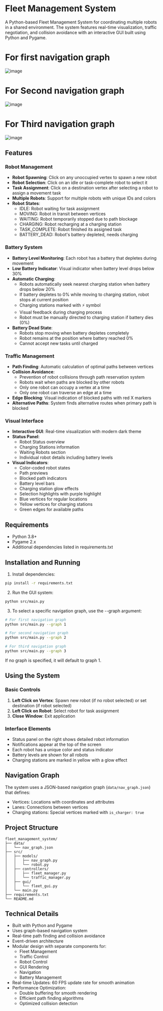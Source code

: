 # Fleet Management System

A Python-based Fleet Management System for coordinating multiple robots in a shared environment. The system features real-time visualization, traffic negotiation, and collision avoidance with an interactive GUI built using Python and Pygame.

# For first navigation graph
![image](goat1.jpg)

# For Second navigation graph
![image](goat2.jpg)

# For Third navigation graph
![image](goat3.jpg)


## Features

### Robot Management
- **Robot Spawning**: Click on any unoccupied vertex to spawn a new robot
- **Robot Selection**: Click on an idle or task-complete robot to select it
- **Task Assignment**: Click on a destination vertex after selecting a robot to assign a movement task
- **Multiple Robots**: Support for multiple robots with unique IDs and colors
- **Robot States**:
  - IDLE: Robot waiting for task assignment
  - MOVING: Robot in transit between vertices
  - WAITING: Robot temporarily stopped due to path blockage
  - CHARGING: Robot recharging at a charging station
  - TASK_COMPLETE: Robot finished its assigned task
  - BATTERY_DEAD: Robot's battery depleted, needs charging

### Battery System
- **Battery Level Monitoring**: Each robot has a battery that depletes during movement
- **Low Battery Indicator**: Visual indicator when battery level drops below 30%
- **Automatic Charging**:
  - Robots automatically seek nearest charging station when battery drops below 20%
  - If battery depletes to 0% while moving to charging station, robot stops at current position
  - Charging stations marked with ⚡ symbol
  - Visual feedback during charging process
  - Robot must be manually directed to charging station if battery dies (0%)
- **Battery Dead State**: 
  - Robots stop moving when battery depletes completely
  - Robot remains at the position where battery reached 0%
  - Cannot accept new tasks until charged

### Traffic Management
- **Path Finding**: Automatic calculation of optimal paths between vertices
- **Collision Avoidance**: 
  - Prevention of robot collisions through path reservation system
  - Robots wait when paths are blocked by other robots
  - Only one robot can occupy a vertex at a time
  - Only one robot can traverse an edge at a time
- **Edge Blocking**: Visual indication of blocked paths with red X markers
- **Alternative Paths**: System finds alternative routes when primary path is blocked

### Visual Interface
- **Interactive GUI**: Real-time visualization with modern dark theme
- **Status Panel**: 
  - Robot Status overview
  - Charging Stations information
  - Waiting Robots section
  - Individual robot details including battery levels
- **Visual Indicators**:
  - Color-coded robot states
  - Path previews
  - Blocked path indicators
  - Battery level bars
  - Charging station glow effects
  - Selection highlights with purple highlight
  - Blue vertices for regular locations
  - Yellow vertices for charging stations
  - Green edges for available paths

## Requirements

- Python 3.8+
- Pygame 2.x
- Additional dependencies listed in requirements.txt

## Installation and Running

1. Install dependencies:
```bash
pip install -r requirements.txt
```

2. Run the GUI system:
```bash
python src/main.py
```

3. To select a specific navigation graph, use the --graph argument:
```bash
# For first navigation graph
python src/main.py --graph 1

# For second navigation graph
python src/main.py --graph 2

# For third navigation graph
python src/main.py --graph 3
```

If no graph is specified, it will default to graph 1.

## Using the System

### Basic Controls
1. **Left Click on Vertex**: Spawn new robot (if no robot selected) or set destination (if robot selected)
2. **Left Click on Robot**: Select robot for task assignment
3. **Close Window**: Exit application

### Interface Elements
- Status panel on the right shows detailed robot information
- Notifications appear at the top of the screen
- Each robot has a unique color and status indicator
- Battery levels are shown for all robots
- Charging stations are marked in yellow with a glow effect

## Navigation Graph

The system uses a JSON-based navigation graph (`data/nav_graph.json`) that defines:
- Vertices: Locations with coordinates and attributes
- Lanes: Connections between vertices
- Charging stations: Special vertices marked with `is_charger: true`

## Project Structure
```
fleet_management_system/
├── data/
│   └── nav_graph.json
├── src/
│   ├── models/
│   │   ├── nav_graph.py
│   │   └── robot.py
│   ├── controllers/
│   │   ├── fleet_manager.py
│   │   └── traffic_manager.py
│   ├── gui/
│   │   └── fleet_gui.py
│   └── main.py
├── requirements.txt
└── README.md
```

## Technical Details
- Built with Python and Pygame
- Uses graph-based navigation system
- Real-time path finding and collision avoidance
- Event-driven architecture
- Modular design with separate components for:
  - Fleet Management
  - Traffic Control
  - Robot Control
  - GUI Rendering
  - Navigation
  - Battery Management
- Real-time Updates: 60 FPS update rate for smooth animation
- Performance Optimization: 
  - Double buffering for smooth rendering
  - Efficient path finding algorithms
  - Optimized collision detection 
